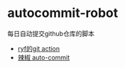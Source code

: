 # autocommit-robot
每日自动提交github仓库的脚本


* [ryf的git action](https://www.ruanyifeng.com/blog/2019/09/getting-started-with-github-actions.html)
* [辣椒 auto-commit](https://juejin.cn/post/7253673249159200825)